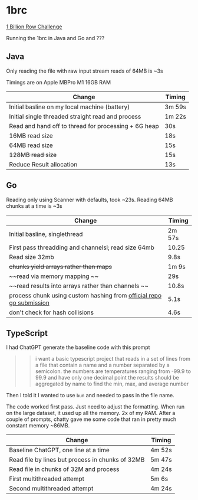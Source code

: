 # 1brc

[1 Billion Row Challenge](https://github.com/gunnarmorling/1brc/blob/main/README.md)

Running the 1brc in Java and Go and ???

## Java

Only reading the file with raw input stream reads of 64MB is ~3s

Timings are on Apple MBPro M1 16GB RAM

| Change | Timing |
| --- | --- |
| Initial basline on my local machine (battery) | 3m 59s |
| Initial single threaded straight read and process | 1m 22s |
| Read and hand off to thread for processing + 6G heap | 30s |
| 16MB read size | 18s |
| 64MB read size | 15s |
| ~~128MB read size~~ | 15s |
| Reduce Result allocation | 13s |

## Go

Reading only using Scanner with defaults, took ~23s.
Reading 64MB chunks at a time is ~3s

| Change | Timing |
| --- | --- |
| Initial basline, singlethread  | 2m 57s |
| First pass threadding and channelsl; read size 64mb| 10.25 |
| Read size 32mb | 9.8s |
| ~~chunks yield arrays rather than maps~~ | 1m 9s |
| ~~read via memory mapping ~~ | 29s |
| ~~read results into arrays rather than channels ~~ | 10.8s |
| process chunk using custom hashing from [official repo go submission](https://github.com/gunnarmorling/1brc/blob/4daeb94b048e074c2b80aac1074b68eb92285ea8/src/main/go/AlexanderYastrebov/calc.go#L132) | 5.1s |
| don't check for hash collisions | 4.6s |

## TypeScript

I had ChatGPT generate the baseline code with this prompt
>> i want a basic typescript project that reads in a set of lines from a file that contain a name and a number separated by a semicolon. the numbers are temperatures ranging from -99.9 to 99.9 and have only one decimal point
the results should be aggregated by name to find the min, max, and average number

Then I told it I wanted to use `bun` and needed to pass in the file name.

The code worked first pass. Just need to adjust the formatting.
When run on the large dataset, it used up all the memory. 2x of my RAM. After a couple of prompts, chatty gave me some code that ran in pretty much constant memory ~86MB.

| Change | Timing |
| --- | --- |
| Baseline ChatGPT, one line at a time | 4m 52s |
| Read file by lines but process in chunks of 32MB | 5m 47s|
| Read file in chunks of 32M and process | 4m 24s |
| First multithreaded attempt | 5m 6s |
| Second multithreaded attempt | 4m 24s |
